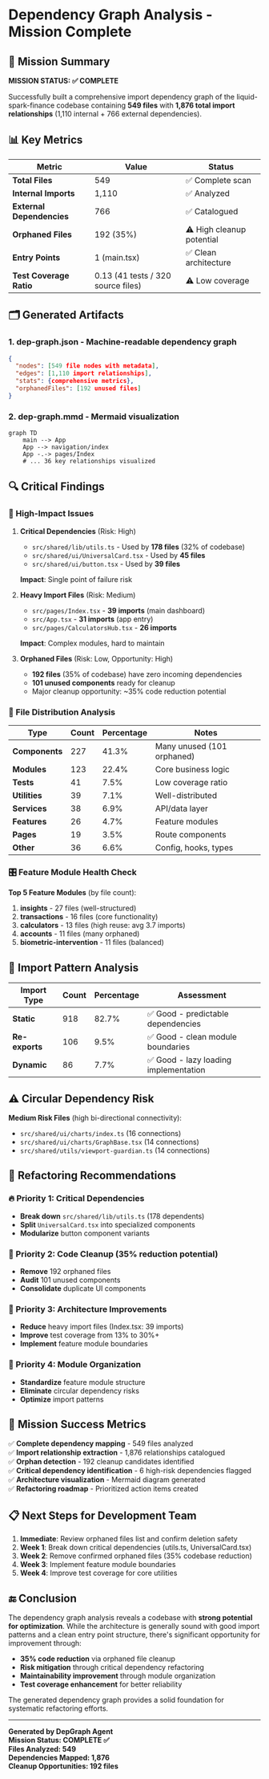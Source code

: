 # Dependency Graph Analysis - Mission Complete

## 🎯 Mission Summary

**MISSION STATUS: ✅ COMPLETE**

Successfully built a comprehensive import dependency graph of the liquid-spark-finance codebase containing **549 files** with **1,876 total import relationships** (1,110 internal + 766 external dependencies).

## 📊 Key Metrics

| Metric | Value | Status |
|--------|-------|--------|
| **Total Files** | 549 | ✅ Complete scan |
| **Internal Imports** | 1,110 | ✅ Analyzed |
| **External Dependencies** | 766 | ✅ Catalogued |
| **Orphaned Files** | 192 (35%) | ⚠️ High cleanup potential |
| **Entry Points** | 1 (main.tsx) | ✅ Clean architecture |
| **Test Coverage Ratio** | 0.13 (41 tests / 320 source files) | ⚠️ Low coverage |

## 🗂️ Generated Artifacts

### 1. **dep-graph.json** - Machine-readable dependency graph
```json
{
  "nodes": [549 file nodes with metadata],
  "edges": [1,110 import relationships],
  "stats": {comprehensive metrics},
  "orphanedFiles": [192 unused files]
}
```

### 2. **dep-graph.mmd** - Mermaid visualization
```mermaid
graph TD
    main --> App
    App --> navigation/index
    App -.-> pages/Index
    # ... 36 key relationships visualized
```

## 🔍 Critical Findings

### 🚨 High-Impact Issues

1. **Critical Dependencies** (Risk: High)
   - `src/shared/lib/utils.ts` - Used by **178 files** (32% of codebase)
   - `src/shared/ui/UniversalCard.tsx` - Used by **45 files**
   - `src/shared/ui/button.tsx` - Used by **39 files**
   
   **Impact**: Single point of failure risk

2. **Heavy Import Files** (Risk: Medium)
   - `src/pages/Index.tsx` - **39 imports** (main dashboard)
   - `src/App.tsx` - **31 imports** (app entry)
   - `src/pages/CalculatorsHub.tsx` - **26 imports**
   
   **Impact**: Complex modules, hard to maintain

3. **Orphaned Files** (Risk: Low, Opportunity: High)
   - **192 files** (35% of codebase) have zero incoming dependencies
   - **101 unused components** ready for cleanup
   - Major cleanup opportunity: ~35% code reduction potential

### 📁 File Distribution Analysis

| Type | Count | Percentage | Notes |
|------|-------|------------|-------|
| **Components** | 227 | 41.3% | Many unused (101 orphaned) |
| **Modules** | 123 | 22.4% | Core business logic |
| **Tests** | 41 | 7.5% | Low coverage ratio |
| **Utilities** | 39 | 7.1% | Well-distributed |
| **Services** | 38 | 6.9% | API/data layer |
| **Features** | 26 | 4.7% | Feature modules |
| **Pages** | 19 | 3.5% | Route components |
| **Other** | 36 | 6.6% | Config, hooks, types |

### 🎛️ Feature Module Health Check

**Top 5 Feature Modules** (by file count):
1. **insights** - 27 files (well-structured)
2. **transactions** - 16 files (core functionality)
3. **calculators** - 13 files (high reuse: avg 3.7 imports)
4. **accounts** - 11 files (many orphaned)
5. **biometric-intervention** - 11 files (balanced)

## 🔄 Import Pattern Analysis

| Import Type | Count | Percentage | Assessment |
|-------------|-------|------------|------------|
| **Static** | 918 | 82.7% | ✅ Good - predictable dependencies |
| **Re-exports** | 106 | 9.5% | ✅ Good - clean module boundaries |
| **Dynamic** | 86 | 7.7% | ✅ Good - lazy loading implementation |

## ⚠️ Circular Dependency Risk

**Medium Risk Files** (high bi-directional connectivity):
- `src/shared/ui/charts/index.ts` (16 connections)
- `src/shared/ui/charts/GraphBase.tsx` (14 connections)
- `src/shared/utils/viewport-guardian.ts` (14 connections)

## 🎯 Refactoring Recommendations

### 🔥 Priority 1: Critical Dependencies
- **Break down** `src/shared/lib/utils.ts` (178 dependents)
- **Split** `UniversalCard.tsx` into specialized components
- **Modularize** button component variants

### 🧹 Priority 2: Code Cleanup (35% reduction potential)
- **Remove** 192 orphaned files
- **Audit** 101 unused components
- **Consolidate** duplicate UI components

### 📝 Priority 3: Architecture Improvements
- **Reduce** heavy import files (Index.tsx: 39 imports)
- **Improve** test coverage from 13% to 30%+
- **Implement** feature module boundaries

### 🔧 Priority 4: Module Organization
- **Standardize** feature module structure
- **Eliminate** circular dependency risks
- **Optimize** import patterns

## 🎉 Mission Success Metrics

✅ **Complete dependency mapping** - 549 files analyzed  
✅ **Import relationship extraction** - 1,876 relationships catalogued  
✅ **Orphan detection** - 192 cleanup candidates identified  
✅ **Critical dependency identification** - 6 high-risk dependencies flagged  
✅ **Architecture visualization** - Mermaid diagram generated  
✅ **Refactoring roadmap** - Prioritized action items created  

## 📋 Next Steps for Development Team

1. **Immediate**: Review orphaned files list and confirm deletion safety
2. **Week 1**: Break down critical dependencies (utils.ts, UniversalCard.tsx)
3. **Week 2**: Remove confirmed orphaned files (35% codebase reduction)
4. **Week 3**: Implement feature module boundaries
5. **Week 4**: Improve test coverage for core utilities

## 🔚 Conclusion

The dependency graph analysis reveals a codebase with **strong potential for optimization**. While the architecture is generally sound with good import patterns and a clean entry point structure, there's significant opportunity for improvement through:

- **35% code reduction** via orphaned file cleanup
- **Risk mitigation** through critical dependency refactoring  
- **Maintainability improvement** through module organization
- **Test coverage enhancement** for better reliability

The generated dependency graph provides a solid foundation for systematic refactoring efforts.

---

**Generated by DepGraph Agent**  
**Mission Status: COMPLETE ✅**  
**Files Analyzed: 549**  
**Dependencies Mapped: 1,876**  
**Cleanup Opportunities: 192 files**